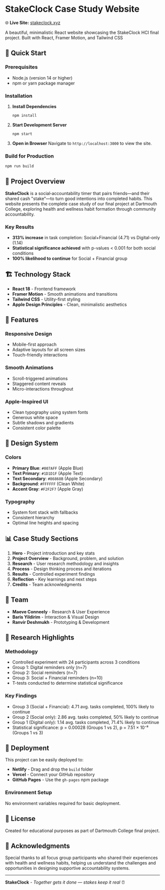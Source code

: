 # StakeClock Case Study Website

🌐 **Live Site:** [stakeclock.xyz](https://stakeclock.xyz)

A beautiful, minimalistic React website showcasing the StakeClock HCI final project. Built with React, Framer Motion, and Tailwind CSS 

## 🚀 Quick Start

### Prerequisites
- Node.js (version 14 or higher)
- npm or yarn package manager

### Installation

1. **Install Dependencies**
   ```bash
   npm install
   ```

2. **Start Development Server**
   ```bash
   npm start
   ```

3. **Open in Browser**
   Navigate to `http://localhost:3000` to view the site.

### Build for Production
```bash
npm run build
```

## 🎯 Project Overview

**StakeClock** is a social‑accountability timer that pairs friends—and their shared cash "stake"—to turn good intentions into completed habits. This website presents the complete case study of our final project at Dartmouth College, exploring health and wellness habit formation through community accountability.

### Key Results
- **313% increase** in task completion: Social+Financial (4.71) vs Digital-only (1.14)
- **Statistical significance achieved** with p-values < 0.001 for both social conditions
- **100% likelihood to continue** for Social + Financial group

## 🏗️ Technology Stack

- **React 18** - Frontend framework
- **Framer Motion** - Smooth animations and transitions
- **Tailwind CSS** - Utility-first styling
- **Apple Design Principles** - Clean, minimalistic aesthetics

## 📱 Features

### Responsive Design
- Mobile-first approach
- Adaptive layouts for all screen sizes
- Touch-friendly interactions

### Smooth Animations
- Scroll-triggered animations
- Staggered content reveals
- Micro-interactions throughout

### Apple-Inspired UI
- Clean typography using system fonts
- Generous white space
- Subtle shadows and gradients
- Consistent color palette

## 🎨 Design System

### Colors
- **Primary Blue**: `#007AFF` (Apple Blue)
- **Text Primary**: `#1D1D1F` (Apple Text)
- **Text Secondary**: `#86868B` (Apple Secondary)
- **Background**: `#FFFFFF` (Clean White)
- **Accent Gray**: `#F2F2F7` (Apple Gray)

### Typography
- System font stack with fallbacks
- Consistent hierarchy
- Optimal line heights and spacing

## 📊 Case Study Sections

1. **Hero** - Project introduction and key stats
2. **Project Overview** - Background, problem, and solution
3. **Research** - User research methodology and insights
4. **Process** - Design thinking process and iterations
5. **Results** - Controlled experiment findings
6. **Reflection** - Key learnings and next steps
7. **Credits** - Team acknowledgments

## 👥 Team

- **Maeve Conneely** - Research & User Experience
- **Baris Yildirim** - Interaction & Visual Design  
- **Ranvir Deshmukh** - Prototyping & Development

## 🔬 Research Highlights

### Methodology
- Controlled experiment with 24 participants across 3 conditions
- Group 1: Digital reminders only (n=7)
- Group 2: Social reminders (n=7) 
- Group 3: Social + Financial reminders (n=10)
- T-tests conducted to determine statistical significance

### Key Findings
- Group 3 (Social + Financial): 4.71 avg. tasks completed, 100% likely to continue
- Group 2 (Social only): 2.86 avg. tasks completed, 50% likely to continue  
- Group 1 (Digital only): 1.14 avg. tasks completed, 71.4% likely to continue
- Statistical significance: p = 0.00028 (Groups 1 vs 2), p = 7.51 × 10⁻⁸ (Groups 1 vs 3)

## 🚀 Deployment

This project can be easily deployed to:
- **Netlify** - Drag and drop the `build` folder
- **Vercel** - Connect your GitHub repository
- **GitHub Pages** - Use the `gh-pages` npm package

### Environment Setup
No environment variables required for basic deployment.

## 📝 License

Created for educational purposes as part of Dartmouth College final project.

## 🙏 Acknowledgments

Special thanks to all focus group participants who shared their experiences with health and wellness habits, helping us understand the challenges and opportunities in designing supportive accountability systems.

---

**StakeClock** - *Together gets it done — stakes keep it real* ⏰ 
